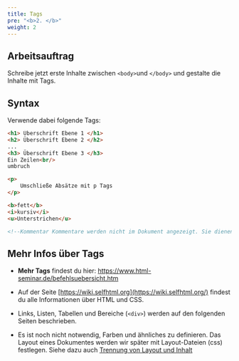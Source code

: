 ```yaml
---
title: Tags
pre: "<b>2. </b>"
weight: 2
---
```


## Arbeitsauftrag

Schreibe jetzt erste Inhalte zwischen `<body>`und `</body>` und gestalte die Inhalte mit Tags.

## Syntax

Verwende dabei folgende Tags:

```html
<h1> Überschrift Ebene 1 </h1>
<h2> Überschrift Ebene 2 </h2>
...
<h3> Überschrift Ebene 3 </h3>
Ein Zeilen<br/>
umbruch

<p>
    Umschließe Absätze mit p Tags
</p>

<b>fett</b>
<i>kursiv</i>
<u>Unterstrichen</u>

<!--Kommentar Kommentare werden nicht im Dokument angezeigt. Sie dienen dir beim Schreiben als Hilfe-->
```

## Mehr Infos über Tags

* **Mehr Tags** findest du hier: https://www.html-seminar.de/befehlsuebersicht.htm

* Auf der Seite [https://wiki.selfhtml.org](https://wiki.selfhtml.org/) findest du alle Informationen über HTML und CSS.

* Links, Listen, Tabellen und Bereiche (`<div>`) werden auf den folgenden Seiten beschrieben.

* Es ist noch nicht notwendig, Farben und ähnliches zu definieren. Das Layout eines Dokumentes werden wir später mit Layout-Dateien (css) festlegen. Siehe dazu auch [Trennung von Layout und Inhalt](../layout_struktur_inhalt/)